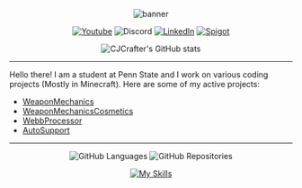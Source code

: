 <div align="center">

  ![banner](https://user-images.githubusercontent.com/43940682/220188521-fe06da61-92af-47dd-ba74-b4cde661c48f.png)

  [![Youtube](https://img.shields.io/badge/YouTube-FF0000?style=for-the-badge&logo=youtube&logoColor=white)](https://www.youtube.com/channel/UC8KH0aOumN--3Mzjs2k2kcw)
  ![Discord](https://img.shields.io/badge/CJCrafter%234522-d?style=for-the-badge&label=&logo=discord&logoColor=ffffff&color=7389D8&labelColor=6A7EC2)
  [![LinkedIn](https://img.shields.io/badge/LinkedIn-0077B5?style=for-the-badge&logo=linkedin&logoColor=white)](https://www.linkedin.com/in/collin-barber-14489524a/)
  [![Spigot](https://img.shields.io/badge/-Spigot-orange?style=for-the-badge&logo=data%3Aimage%2Fx-icon%3Bbase64%2CAAABAAEAEBAQAAAAAAAoAQAAFgAAACgAAAAQAAAAIAAAAAEABAAAAAAAgAAAAAAAAAAAAAAAEAAAAAAAAAAAAAAAAND%2FAOhGOgA%2F6OIAAAAAAAAAAAAAAAAAAAAAAAAAAAAAAAAAAAAAAAAAAAAAAAAAAAAAAAAAAAAAAAAAAAAAAAAAAiAAAAAAAAACIAAAAAAAAAIgAAAAAAAAAAAAAAAAAAABEAAAAzMQABEQAAARMzEBERARERETMxERAAAAARMzEAAAAAAAETMwAAAAAAABEwAAAAAAAAERAAAAAAAAABAAAAAAAAAAEAAAAAAAAAAAAAAAAAAAAAAAAAD%2F%2BQAA%2F%2FkAAP%2F5AAD%2F8AAA%2BDAAAPAgAAAAAAAAAAEAAAADAADwDwAA%2FB8AAPwfAAD8HwAA%2Fj8AAP4%2FAADwBwAA)](https://www.spigotmc.org/members/447051/)

  ![CJCrafter's GitHub stats](https://github-readme-stats.vercel.app/api?username=CJCrafter&theme=dark&show_icons=true&include_all_commits=true)
</div>



---



Hello there! I am a student at Penn State and I work on various coding projects (Mostly in Minecraft). Here
are some of my active projects:
* [WeaponMechanics](https://github.com/WeaponMechanics/MechanicsMain)
* [WeaponMechanicsCosmetics](https://www.spigotmc.org/resources/104539/)
* [WebbProcessor](https://github.com/ThunderBird260/WebbProcessor)
* [AutoSupport](https://github.com/CJCrafter/AutoSupport)



---
  
  
<div align="center">
  
  ![GitHub Languages](https://api.githubtrends.io/user/svg/CJCrafter/langs?time_range=one_year&theme=dark)
  ![GitHub Repositories](https://api.githubtrends.io/user/svg/CJCrafter/repos?time_range=one_year&theme=dark)

  [![My Skills](https://skillicons.dev/icons?i=java,py,kotlin,unity,cs,cpp,git,gradle,intellij)](https://skillicons.dev)
</div>
